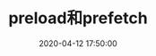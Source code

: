 ---
layout: default
title:  "preload和prefetch"
date:   2020-04-12 17:50:00
des:  "对于当前页面很有必要的资源使用 preload，对于可能在将来的页面中使用的资源使用 prefetch。"
motto:  ""
categories: 网络请求
---